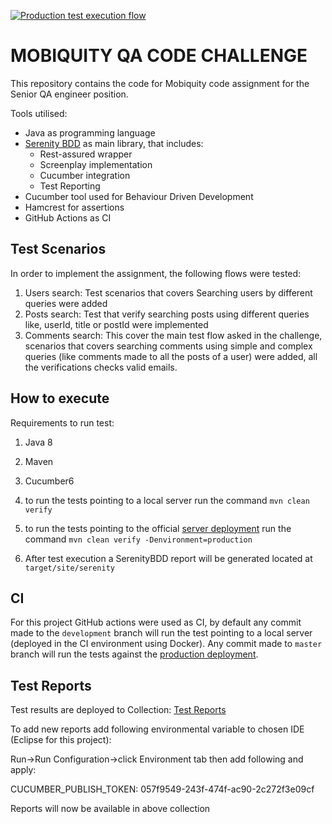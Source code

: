 [![Production test execution flow](https://github.com/ricardorlg/mobiquity-qa-assignment/actions/workflows/production_flow.yml/badge.svg)](https://github.com/ricardorlg/mobiquity-qa-assignment/actions/workflows/production_flow.yml)
# MOBIQUITY QA CODE CHALLENGE

This repository contains the code for Mobiquity code assignment for the Senior QA engineer position.


Tools utilised:
* Java as programming language
* [Serenity BDD](https://github.com/serenity-bdd/serenity-core) as main library, that includes:
  * Rest-assured wrapper
  * Screenplay implementation
  * Cucumber integration
  * Test Reporting
* Cucumber tool used for Behaviour Driven Development
* Hamcrest for assertions
* GitHub Actions as CI

## Test Scenarios

In order to implement the assignment, the following flows were tested:
1. Users search: Test scenarios that covers Searching users by different queries were added
2. Posts search: Test that verify searching posts using different queries like, userId, title or postId were implemented
3. Comments search: This cover the main test flow asked in the challenge, scenarios that covers searching comments using simple and complex queries (like comments made to all the posts of a user) were added, all the verifications checks valid emails.

## How to execute

Requirements to run test:
1. Java 8
2. Maven
3. Cucumber6

4. to run the tests pointing to a local server run the command `mvn clean verify`
5. to run the tests pointing to the official [server deployment](https://jsonplaceholder.typicode.com/) run the command `mvn clean verify -Denvironment=production`
6. After test execution a SerenityBDD report will be generated located at `target/site/serenity`

## CI

For this project GitHub actions were used as CI, by default any commit made to the `development` branch will run the test pointing to a local server (deployed in the CI environment using Docker).
Any commit made to `master` branch will run the tests against the [production deployment](https://jsonplaceholder.typicode.com/).

## Test Reports

Test results are deployed to Collection: [Test Reports](https://reports.cucumber.io/report-collections/a7f2e211-29d4-48cf-8951-2450aeb76b15)

To add new reports add following environmental variable to chosen IDE (Eclipse for this project):

Run->Run Configuration->click Environment tab then add following and apply:

CUCUMBER_PUBLISH_TOKEN: 057f9549-243f-474f-ac90-2c272f3e09cf

Reports will now be available in above collection
